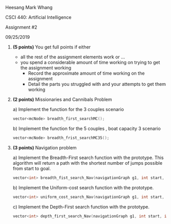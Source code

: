 Heesang Mark Whang

CSCI 440: Artificial Intelligence

Assignment #2

09/25/2019

1. **(5 points)** You get full points if either
   * all the rest of the assignment elements work or ...
   * you spend a considerable amount of time working on trying to get the assignment working
     * Record the approximate amount of time working on the assignment
     * Detail the parts you struggled with and your attempts to get them working
   
2. **(2 points)** Missionaries and Cannibals Problem

   a) Implement the function for the 3 couples scenario

   ```C++
   vector<mcNode> breadth_first_searchMC();
   ```

   b) Implement the function for the 5 couples , boat capacity 3 scenario

   ```C++
   vector<mcNode> breadth_frist_searchMC35();
   ```

3. **(3 points)** Navigation problem

   a) Implement the Breadth-First search function with the prototype.
   	This algorithm will return a path with the shortest number of jumps possible from start to
   	goal.

   ``` C++
   vector<int> breadth_fist_search_Nav(navigationGraph g1, int start, int goal);
   ```

   b) Implement the Uniform-cost search function with the prototype.

   ```C++
   vector<int> uniform_cost_search_Nav(navigationGraph g1, int start, int goal);
   ```

   c) Implement the Depth-First search function with the prototype.

   ```C++
   vector<int> depth_first_search_Nav(navigationGraph g1, int start, int goal);
   ```

   